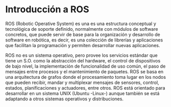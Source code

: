 # Introducción a ROS

ROS (Robotic Operative System) es una es una estructura conceptual y tecnológica de soporte definido, normalmente con módulos de software concretos, que puede servir de base para la organización y desarrollo de software en robótica, es decir, es una colección de librerías y aplicaciones que facilitan la programación y permiten desarrollar nuevas aplicaciones.

ROS no es un sistema operativo, pero provee los servicios estándar que tiene un S.O. como la abstracción del hardware, el control de dispositivos de bajo nivel, la implementación de funcionalidad de uso común, el paso de mensajes entre procesos y el mantenimiento de paquetes.
ROS se basa en una arquitectura de grafos donde el procesamiento toma lugar en los nodos que pueden recibir, mandar y multiplexar mensajes de sensores, control, estados, planificaciones y actuadores, entre otros. 
ROS está orientado para desarrollar en un sistema UNIX (Ubuntu -Linux-) aunque también se está adaptando a otros sistemas operativos y distribuciones.

